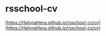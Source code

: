 # rsschool-cv
[https://HalynaHera.github.io/rsschool-cv/cv](https://HalynaHera.github.io/rsschool-cv/cv)
